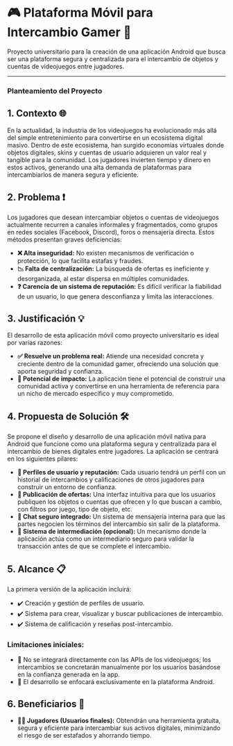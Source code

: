 # 🎮 Plataforma Móvil para Intercambio Gamer 📱

Proyecto universitario para la creación de una aplicación Android que busca ser una plataforma segura y centralizada para el intercambio de objetos y cuentas de videojuegos entre jugadores.

---

### **Planteamiento del Proyecto**

## 1. Contexto 🌐
En la actualidad, la industria de los videojuegos ha evolucionado más allá del simple entretenimiento para convertirse en un ecosistema digital masivo. Dentro de este ecosistema, han surgido economías virtuales donde objetos digitales, skins y cuentas de usuario adquieren un valor real y tangible para la comunidad. Los jugadores invierten tiempo y dinero en estos activos, generando una alta demanda de plataformas para intercambiarlos de manera segura y eficiente.

## 2. Problema ❗
Los jugadores que desean intercambiar objetos o cuentas de videojuegos actualmente recurren a canales informales y fragmentados, como grupos en redes sociales (Facebook, Discord), foros o mensajería directa. Estos métodos presentan graves deficiencias:

*   **❌ Alta inseguridad:** No existen mecanismos de verificación o protección, lo que facilita estafas y fraudes.
*   **📉 Falta de centralización:** La búsqueda de ofertas es ineficiente y desorganizada, al estar dispersa en múltiples comunidades.
*   **❓ Carencia de un sistema de reputación:** Es difícil verificar la fiabilidad de un usuario, lo que genera desconfianza y limita las interacciones.

## 3. Justificación 💡
El desarrollo de esta aplicación móvil como proyecto universitario es ideal por varias razones:

*   **✅ Resuelve un problema real:** Atiende una necesidad concreta y creciente dentro de la comunidad gamer, ofreciendo una solución que aporta seguridad y confianza.
*   **🚀 Potencial de impacto:** La aplicación tiene el potencial de construir una comunidad activa y convertirse en una herramienta de referencia para un nicho de mercado específico y muy comprometido.


## 4. Propuesta de Solución 🛠️
Se propone el diseño y desarrollo de una aplicación móvil nativa para Android que funcione como una plataforma segura y centralizada para el intercambio de bienes digitales entre jugadores. La aplicación se centrará en los siguientes pilares:

*   **👤 Perfiles de usuario y reputación:** Cada usuario tendrá un perfil con un historial de intercambios y calificaciones de otros jugadores para construir un entorno de confianza.
*   **🛒 Publicación de ofertas:** Una interfaz intuitiva para que los usuarios publiquen los objetos o cuentas que ofrecen y lo que buscan a cambio, con filtros por juego, tipo de objeto, etc.
*   **💬 Chat seguro integrado:** Un sistema de mensajería interna para que las partes negocien los términos del intercambio sin salir de la plataforma.
*   **🤝 Sistema de intermediación (opcional):** Un mecanismo donde la aplicación actúa como un intermediario seguro para validar la transacción antes de que se complete el intercambio.

## 5. Alcance 📋
La primera versión de la aplicación incluirá:

*   ✔️ Creación y gestión de perfiles de usuario.
*   ✔️ Sistema para crear, visualizar y buscar publicaciones de intercambio.
*   ✔️ Sistema de calificación y reseñas post-intercambio.

### Limitaciones iniciales:
*   🚫 No se integrará directamente con las APIs de los videojuegos; los intercambios se concretarán manualmente por los usuarios basándose en la confianza generada en la app.
*   🚫 El desarrollo se enfocará exclusivamente en la plataforma Android.

## 6. Beneficiarios 🎯
*   **🧑‍💻 Jugadores (Usuarios finales):** Obtendrán una herramienta gratuita, segura y eficiente para intercambiar sus activos digitales, minimizando el riesgo de ser estafados y ahorrando tiempo.
